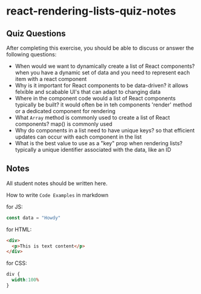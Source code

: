 # react-rendering-lists-quiz-notes

## Quiz Questions

After completing this exercise, you should be able to discuss or answer the following questions:

- When would we want to dynamically create a list of React components?
when you have a dynamic set of data and you need to represent each item with a react component
- Why is it important for React components to be data-driven?
it allows felxible and scabable UI's that can adapt to changing data
- Where in the component code would a list of React components typically be built?
it would often be in teh components 'render' method or a dedicated component for rendering
- What `Array` method is commonly used to create a list of React components?
map() is commonly used
- Why do components in a list need to have unique keys?
so that efficient updates can occur with each component in the list
- What is the best value to use as a "key" prop when rendering lists?
typically a unique identifier associated with the data, like an ID

## Notes

All student notes should be written here.


How to write `Code Examples` in markdown

for JS:
```javascript
const data = "Howdy"
```

for HTML:
```html
<div>
  <p>This is text content</p>
</div>
```

for CSS:
```css
div {
  width:100%
}
```
